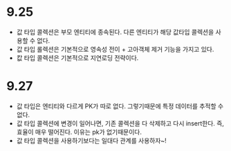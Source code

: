 # 9.25
- 값 타입 콜렉션은 부모 엔티티에 종속된다. 다른 엔티티가 해당 값타입 콜렉션을 사용할 수 없다.
- 값 타입 롤렉션은 기본적으로 영속성 전이 + 고아객체 제거 기능을 가지고 있다.
- 캆 타입 콜렉션은 기본적으로 지연로딩 전략이다.

# 9.27
- 값 타입은 엔티티와 다르게 PK가 따로 없다. 그렇기때문에 특정 데이터를 추적할 수 없다.
- 값 타입 콜렉션에 변경이 일어나면, 기존 콜렉션을 다 삭제하고 다시 insert한다. 즉, 효율이 매우 떨어진다. 이유는 pk가 없기때문이다.
- 값 타입 콜렉션을 사용하기보다는 일대다 관계를 사용하자~!

